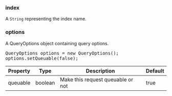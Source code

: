 ### index

A `String` representing the index name.

### options

A QueryOptions object containing query options.

<pre>
QueryOptions options = new QueryOptions();
options.setQueuable(false);
</pre>

| Property | Type    | Description                       | Default |
| -------- | ------- | --------------------------------- | ------- |
| queuable | boolean | Make this request queuable or not | true    |

